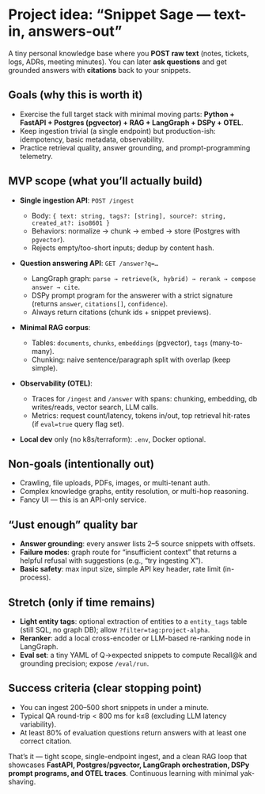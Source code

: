 # Project idea: “Snippet Sage — text-in, answers-out”

A tiny personal knowledge base where you **POST raw text** (notes, tickets, logs, ADRs, meeting minutes). You can later **ask questions** and get grounded answers with **citations** back to your snippets.

## Goals (why this is worth it)

- Exercise the full target stack with minimal moving parts: **Python + FastAPI + Postgres (pgvector) + RAG + LangGraph + DSPy + OTEL**.
- Keep ingestion trivial (a single endpoint) but production-ish: idempotency, basic metadata, observability.
- Practice retrieval quality, answer grounding, and prompt-programming telemetry.

## MVP scope (what you’ll actually build)

- **Single ingestion API**: `POST /ingest`

  - Body: `{ text: string, tags?: [string], source?: string, created_at?: iso8601 }`
  - Behaviors: normalize → chunk → embed → store (Postgres with `pgvector`).
  - Rejects empty/too-short inputs; dedup by content hash.

- **Question answering API**: `GET /answer?q=…`

  - LangGraph graph: `parse → retrieve(k, hybrid) → rerank → compose answer → cite`.
  - DSPy prompt program for the answerer with a strict signature (returns `answer`, `citations[]`, `confidence`).
  - Always return citations (chunk ids + snippet previews).

- **Minimal RAG corpus**:

  - Tables: `documents`, `chunks`, `embeddings` (pgvector), `tags` (many-to-many).
  - Chunking: naive sentence/paragraph split with overlap (keep simple).

- **Observability (OTEL)**:

  - Traces for `/ingest` and `/answer` with spans: chunking, embedding, db writes/reads, vector search, LLM calls.
  - Metrics: request count/latency, tokens in/out, top retrieval hit-rates (if `eval=true` query flag set).

- **Local dev** only (no k8s/terraform): `.env`, Docker optional.

## Non-goals (intentionally out)

- Crawling, file uploads, PDFs, images, or multi-tenant auth.
- Complex knowledge graphs, entity resolution, or multi-hop reasoning.
- Fancy UI — this is an API-only service.

## “Just enough” quality bar

- **Answer grounding**: every answer lists 2–5 source snippets with offsets.
- **Failure modes**: graph route for “insufficient context” that returns a helpful refusal with suggestions (e.g., “try ingesting X”).
- **Basic safety**: max input size, simple API key header, rate limit (in-process).

## Stretch (only if time remains)

- **Light entity tags**: optional extraction of entities to a `entity_tags` table (still SQL, no graph DB); allow `?filter=tag:project-alpha`.
- **Reranker**: add a local cross-encoder or LLM-based re-ranking node in LangGraph.
- **Eval set**: a tiny YAML of Q→expected snippets to compute Recall\@k and grounding precision; expose `/eval/run`.

## Success criteria (clear stopping point)

- You can ingest 200–500 short snippets in under a minute.
- Typical QA round-trip < 800 ms for k≤8 (excluding LLM latency variability).
- At least 80% of evaluation questions return answers with at least one correct citation.

That’s it — tight scope, single-endpoint ingest, and a clean RAG loop that showcases **FastAPI, Postgres/pgvector, LangGraph orchestration, DSPy prompt programs, and OTEL traces**. Continuous learning with minimal yak-shaving.
